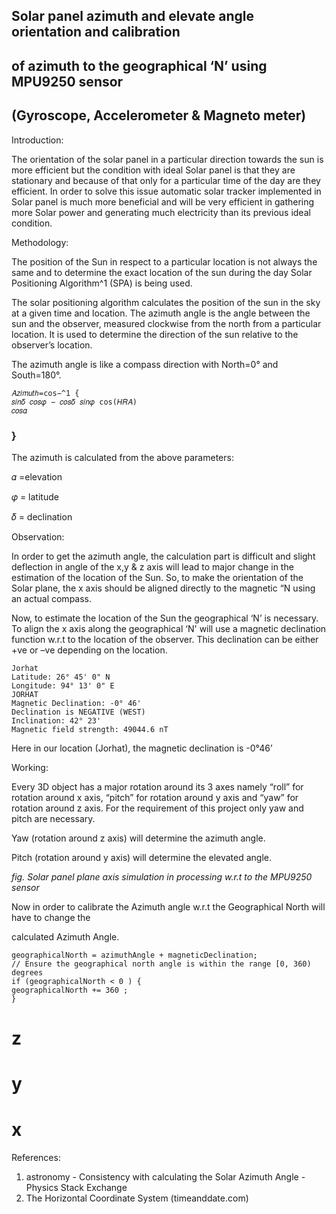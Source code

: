 ## Solar panel azimuth and elevate angle orientation and calibration

## of azimuth to the geographical ‘N’ using MPU9250 sensor

## (Gyroscope, Accelerometer & Magneto meter)

Introduction:

The orientation of the solar panel in a particular direction towards the sun is more efficient but the condition
with ideal Solar panel is that they are stationary and because of that only for a particular time of the day are
they efficient. In order to solve this issue automatic solar tracker implemented in Solar panel is much more
beneficial and will be very efficient in gathering more Solar power and generating much electricity than its
previous ideal condition.

Methodology:

The position of the Sun in respect to a particular location is not always the same and to determine the exact
location of the sun during the day Solar Positioning Algorithm^1 (SPA) is being used.

The solar positioning algorithm calculates the position of the sun in the sky at a given time and location. The
azimuth angle is the angle between the sun and the observer, measured clockwise from the north from a
particular location. It is used to determine the direction of the sun relative to the observer’s location.

The azimuth angle is like a compass direction with North=0° and South=180°.

```
𝐴𝑧𝑖𝑚𝑢𝑡ℎ=cos−^1 {
𝑠𝑖𝑛𝛿 𝑐𝑜𝑠𝜑 − 𝑐𝑜𝑠𝛿 𝑠𝑖𝑛𝜑 cos(𝐻𝑅𝐴)
𝑐𝑜𝑠𝛼
```
### }

The azimuth is calculated from the above parameters:

𝛼 =elevation

𝜑 = latitude

𝛿 = declination

Observation:


In order to get the azimuth angle, the calculation part is difficult and slight deflection in angle of the x,y &
z axis will lead to major change in the estimation of the location of the Sun. So, to make the orientation of
the Solar plane, the x axis should be aligned directly to the magnetic “N using an actual compass.

Now, to estimate the location of the Sun the geographical ‘N’ is necessary. To align the x axis along the
geographical ‘N' will use a magnetic declination function w.r.t to the location of the observer. This
declination can be either +ve or –ve depending on the location.

```
Jorhat
Latitude: 26° 45' 0" N
Longitude: 94° 13' 0" E
JORHAT
Magnetic Declination: -0° 46'
Declination is NEGATIVE (WEST)
Inclination: 42° 23'
Magnetic field strength: 49044.6 nT
```
Here in our location (Jorhat), the magnetic declination is -0°46’

Working:

Every 3D object has a major rotation around its 3 axes namely “roll” for rotation around x axis, “pitch” for
rotation around y axis and “yaw” for rotation around z axis. For the requirement of this project only yaw and
pitch are necessary.

Yaw (rotation around z axis) will determine the azimuth angle.

Pitch (rotation around y axis) will determine the elevated angle.

_fig. Solar panel plane axis simulation in processing w.r.t to the MPU9250 sensor_

Now in order to calibrate the Azimuth angle w.r.t the Geographical North will have to change the

calculated Azimuth Angle.

```
geographicalNorth = azimuthAngle + magneticDeclination;
// Ensure the geographical north angle is within the range [0, 360) degrees
if (geographicalNorth < 0 ) {
geographicalNorth += 360 ;
}
```
# z

# y

# x


References:

1. astronomy - Consistency with calculating the Solar Azimuth Angle - Physics Stack Exchange
2. The Horizontal Coordinate System (timeanddate.com)


